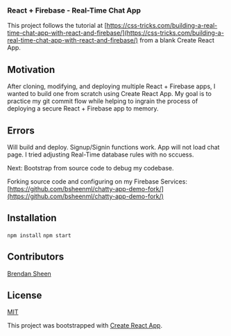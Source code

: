 ### React + Firebase - Real-Time Chat App

This project follows the tutorial at [https://css-tricks.com/building-a-real-time-chat-app-with-react-and-firebase/](https://css-tricks.com/building-a-real-time-chat-app-with-react-and-firebase/) from a blank Create React App.

## Motivation

After cloning, modifying, and deploying multiple React + Firebase apps, I wanted to build one from scratch using Create React App. My goal is to practice my git commit flow while helping to ingrain the process of deploying a secure React + Firebase app to memory.

## Errors

Will build and deploy. Signup/Signin functions work.
App will not load chat page.
I tried adjusting Real-Time database rules with no sccuess.

Next: Bootstrap from source code to debug my codebase.

Forking source code and configuring on my Firebase Services:
[https://github.com/bsheenml/chatty-app-demo-fork/](https://github.com/bsheenml/chatty-app-demo-fork/)


## Installation

`npm install`
`npm start`

## Contributors

[Brendan Sheen](https://github.com/bsheenml/)  

## License

[MIT](https://choosealicense.com/licenses/mit/)  

This project was bootstrapped with [Create React App](https://github.com/facebook/create-react-app).